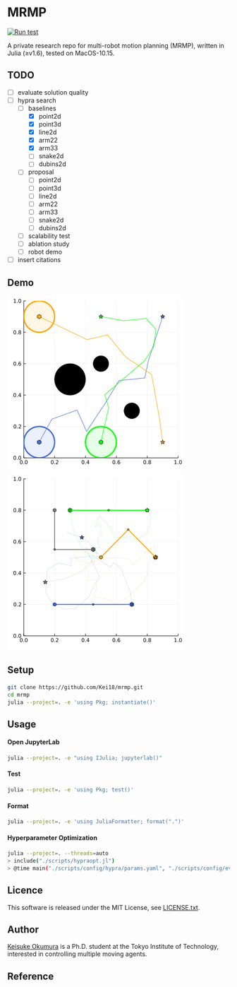 MRMP
===

[![Run test](https://github.com/Kei18/mrmp/actions/workflows/test.yml/badge.svg?branch=dev)](https://github.com/Kei18/mrmp/actions/workflows/test.yml)

A private research repo for multi-robot motion planning (MRMP), written in Julia (≥v1.6), tested on MacOS-10.15.

## TODO
- [ ] evaluate solution quality
- [ ] hypra search
  - [ ] baselines
    - [x] point2d
    - [x] point3d
    - [x] line2d
    - [x] arm22
    - [x] arm33
    - [ ] snake2d
    - [ ] dubins2d
  - [ ] proposal
    - [ ] point2d
    - [ ] point3d
    - [ ] line2d
    - [ ] arm22
    - [ ] arm33
    - [ ] snake2d
    - [ ] dubins2d
  - [ ] scalability test
  - [ ] ablation study
  - [ ] robot demo
- [ ] insert citations

## Demo

![](./assets/point-robot.gif)
![](./assets/arm.gif)

## Setup

```sh
git clone https://github.com/Kei18/mrmp.git
cd mrmp
julia --project=. -e 'using Pkg; instantiate()'
```

## Usage

#### Open JupyterLab

```sh
julia --project=. -e "using IJulia; jupyterlab()"
```

#### Test
```sh
julia --project=. -e 'using Pkg; test()'
```

#### Format
```sh
julia --project=. -e 'using JuliaFormatter; format(".")'
```

#### Hyperparameter Optimization
```sh
julia --project=. --threads=auto
> include("./scripts/hypraopt.jl")
> @time main("./scripts/config/hypra/params.yaml", "./scripts/config/eval/point2d.yaml")
```


## Licence
This software is released under the MIT License, see [LICENSE.txt](LICENCE.txt).

## Author
[Keisuke Okumura](https://kei18.github.io) is a Ph.D. student at the Tokyo Institute of Technology, interested in controlling multiple moving agents.

## Reference
